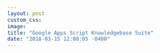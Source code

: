```yaml
---
layout: post
custom_css:
image:
title: "Google Apps Script Knowledgebase Suite"
date: "2018-03-15 12:00:05 -0400"
---
```

